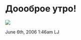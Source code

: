 # Доооброе утро!

![](http://ljplus.ru/img/d/a/dashing/060605_cat3.jpg)

<span id="timestamp"> June 6th, 2006 1:46am </span> <span
class="tag">LJ</span>
